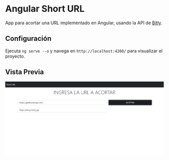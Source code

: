# Angular Short URL

App para acortar una URL implementado en Angular, usando la API de  [Bitly](https://bitly.com/).

## Configuración
Ejecuta `ng serve --o` y navega en `http://localhost:4200/` para visualizar el proyecto.

## Vista Previa
![Preview Angular Short URL](src/assets/img/preview.jpg)
